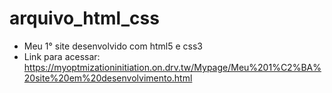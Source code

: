 # arquivo_html_css
 - Meu 1° site desenvolvido com html5 e css3
 - Link para acessar: https://myoptmizationinitiation.on.drv.tw/Mypage/Meu%201%C2%BA%20site%20em%20desenvolvimento.html
